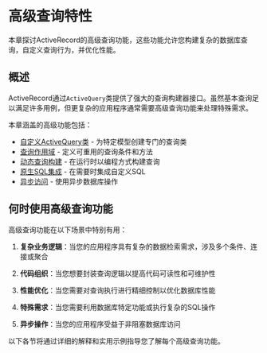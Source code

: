 # 高级查询特性

本章探讨ActiveRecord的高级查询功能，这些功能允许您构建复杂的数据库查询，自定义查询行为，并优化性能。

## 概述

ActiveRecord通过`ActiveQuery`类提供了强大的查询构建器接口。虽然基本查询足以满足许多用例，但更复杂的应用程序通常需要高级查询功能来处理特殊需求。

本章涵盖的高级功能包括：

- [自定义ActiveQuery类](custom_activequery_classes.md) - 为特定模型创建专门的查询类
- [查询作用域](query_scopes.md) - 定义可重用的查询条件和方法
- [动态查询构建](dynamic_query_building.md) - 在运行时以编程方式构建查询
- [原生SQL集成](raw_sql_integration.md) - 在需要时集成自定义SQL
- [异步访问](async_access.md) - 使用异步数据库操作

## 何时使用高级查询功能

高级查询功能在以下场景中特别有用：

1. **复杂业务逻辑**：当您的应用程序具有复杂的数据检索需求，涉及多个条件、连接或聚合

2. **代码组织**：当您想要封装查询逻辑以提高代码可读性和可维护性

3. **性能优化**：当您需要对查询执行进行精细控制以优化数据库性能

4. **特殊需求**：当您需要利用数据库特定功能或执行复杂的SQL操作

5. **异步操作**：当您的应用程序受益于非阻塞数据库访问

以下各节将通过详细的解释和实用示例指导您了解每个高级查询功能。